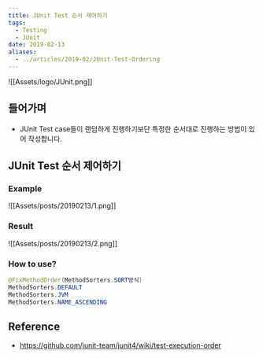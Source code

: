 ```yaml
---
title: JUnit Test 순서 제어하기
tags:
  - Testing
  - JUnit
date: 2019-02-13
aliases: 
  - ../articles/2019-02/JUnit-Test-Ordering
---
```



![[Assets/logo/JUnit.png]]


## 들어가며
- JUnit Test case들이 랜덤하게 진행하기보단 특정한 순서대로 진행하는 방법이 있어 작성합니다.



## JUnit Test 순서 제어하기

### Example
![[Assets/posts/20190213/1.png]]

### Result
![[Assets/posts/20190213/2.png]]

### How to use?
```java
@FixMethodOrder(MethodSorters.SORT방식)
MethodSorters.DEFAULT
MethodSorters.JVM
MethodSorters.NAME_ASCENDING
```

## Reference
- <https://github.com/junit-team/junit4/wiki/test-execution-order>

